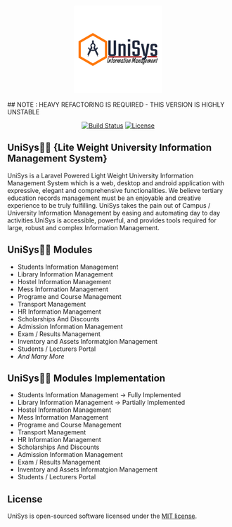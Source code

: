 <p align="center"><img src="https://github.com/MartMbithi/UniSys/blob/master/public/logo.png" width="200"></p>
## NOTE : HEAVY REFACTORING IS REQUIRED - THIS VERSION IS HIGHLY UNSTABLE

<p align="center">
<a href="https://travis-ci.org/laravel/framework"><img src="https://travis-ci.org/laravel/framework.svg" alt="Build Status"></a>
<a href="https://packagist.org/packages/laravel/framework"><img src="https://poser.pugx.org/laravel/framework/license.svg" alt="License"></a>
</p>

## UniSys🧑‍🎓 {Lite Weight University Information Management System}

UniSys is a Laravel Powered Light Weight University Information Management System which is a web, desktop and android application  with expressive, elegant and comprehensive functionalities. We believe tertiary education records management must be an enjoyable and creative experience to be truly fulfilling. UniSys takes the pain out of Campus / University Information Management by easing and automating day to day activities.UniSys is accessible, powerful, and provides tools required for large, robust and complex Information Management.

## UniSys🧑‍🎓 Modules
*  Students Information Management 
*  Library Information Management
*  Hostel Information Management
*  Mess Information Management
*  Programe and Course Management
*  Transport Management
*  HR Information Management
*  Scholarships And Discounts
*  Admission Information Management
*  Exam / Results Management
*  Inventory and Assets Informatgion Management
*  Students / Lecturers Portal
*  <i>And Many More</i>

## UniSys🧑‍🎓 Modules Implementation
*  Students Information Management -> Fully Implemented
*  Library Information Management -> Partially Implemented
*  Hostel Information Management
*  Mess Information Management
*  Programe and Course Management
*  Transport Management
*  HR Information Management
*  Scholarships And Discounts
*  Admission Information Management
*  Exam / Results Management
*  Inventory and Assets Informatgion Management
*  Students / Lecturers Portal
## License
UniSys is open-sourced software licensed under the [MIT license](https://opensource.org/licenses/MIT).
